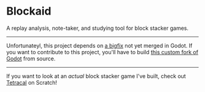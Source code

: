 # Blockaid
A replay analysis, note-taker, and studying tool for block stacker games.

---

Unfortunateyl, this project depends on [a bigfix](https://github.com/godotengine/godot/issues/81781) not yet merged in Godot. If you want to contribute to this project, you'll have to build [this custom fork of Godot](https://github.com/PrecisionRender/godot/tree/fix-windows-file-dialogue-file-seperators) from source.

---

If you want to look at an *actual* block stacker game I've built, check out [Tetracal](https://scratch.mit.edu/projects/821763803) on Scratch!
